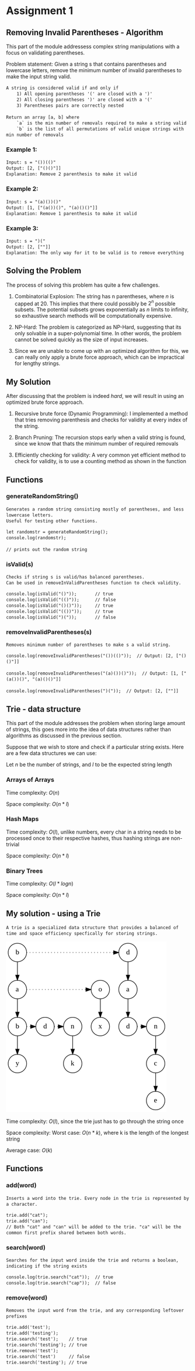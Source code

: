 # Assignment 1
## Removing Invalid Parentheses - Algorithm
This part of the module addressess complex string manipulations with a focus on validating parentheses.

Problem statement:
    Given a string s that contains parentheses and lowercase letters, remove the minimum number of invalid parentheses to make the input string valid.

    A string is considered valid if and only if
        1) All opening parentheses '(' are closed with a ')'
        2) All closing parentheses ')' are closed with a '('
        3) Parentheses pairs are correctly nested

    Return an array [a, b] where
        `a` is the min number of removals required to make a string valid
        `b` is the list of all permutations of valid unique strings with min number of removals

### Example 1:
    Input: s = "())(()"
    Output: [2, ["()()"]]
    Explanation: Remove 2 parenthesis to make it valid

### Example 2:
    Input: s = "(a)())()"
    Output: [1, ["(a())()", "(a)()()"]]
    Explanation: Remove 1 parenthesis to make it valid

### Example 3:
    Input: s = ")("
    Output: [2, [""]]
    Explanation: The only way for it to be valid is to remove everything

## Solving the Problem
The process of solving this problem has quite a few challenges.

1) Combinatorial Explosion: The string has n parentheses, where $n$ is capped at $20$. This implies that there could possibly be $2^n$ possible subsets. The potential subsets grows exponentially as $n$ limits to infinity, so exhaustive search methods will be computationally expensive.

2) NP-Hard: The problem is categorized as NP-Hard, suggesting that its only solvable in a super-polynomial time. In other words, the problem cannot be solved quickly as the size of input increases.

3) Since we are unable to come up with an optimized algorithm for this, we can really only apply a brute force approach, which can be impractical for lengthy strings.

## My Solution
After discussing that the problem is indeed $hard$, we will result in using an optimized brute force approach.

1) Recursive brute force (Dynamic Programming): I implemented a method that tries removing parenthesis and checks for validity at every index of the string.

2) Branch Pruning: The recursion stops early when a valid string is found, since we know that thats the minimum number of required removals

3) Efficiently checking for validity: A very common yet efficient method to check for validity, is to use a counting method as shown in the function

## Functions

### generateRandomString()
    Generates a random string consisting mostly of parentheses, and less lowercase letters.
    Useful for testing other functions.
```
let randomstr = generateRandomString();
console.log(randomstr);

// prints out the random string
```

### isValid(s)
    Checks if string s is valid/has balanced parentheses.
    Can be used in removeInValidParentheses function to check validity.
```
console.log(isValid("()"));       // true
console.log(isValid("(()"));      // false
console.log(isValid("()()"));     // true
console.log(isValid("(())"));     // true
console.log(isValid(")("));       // false
```

### removeInvalidParentheses(s)
    Removes minimum number of parentheses to make s a valid string.
```
console.log(removeInvalidParentheses("())(()"));  // Output: [2, ["()()"]]

console.log(removeInvalidParentheses("(a)())()"));  // Output: [1, ["(a())()", "(a)()()"]]

console.log(removeInvalidParentheses(")("));  // Output: [2, [""]]
```


## Trie - data structure
This part of the module addresses the problem when storing large amount of strings, this goes more into the idea of data structures rather than algorithms as discussed in the previous section.

Suppose that we wish to store and check if a particular string exists.
Here are a few data structures we can use:

Let $n$ be the number of strings, and $l$ to be the expected string length
### Arrays of Arrays
Time complexity: $O(n)$

Space complexity: $O(n * l)$

### Hash Maps
Time complexity: $O(l)$, unlike numbers, every char in a string needs to be processed once to their respective hashes, thus hashing strings are non-trivial

Space complexity: $O(n * l)$

### Binary Trees
Time complexity: $O(l * logn)$

Space complexity: $O(n * l)$

## My solution - using a Trie
    A trie is a specialized data structure that provides a balanced of time and space efficiency specfically for storing strings.
   
![Trie Image](./images/trie.png)

Time complexity: $O(l)$, since the trie just has to go through the string once

Space complexity:
Worst case: $O(n * k)$, where k is the length of the longest string

Average case: $O(k)$

## Functions

### add(word)
    Inserts a word into the trie. Every node in the trie is represented by a character.
```
trie.add("cat");
trie.add("can");
// Both "cat" and "can" will be added to the trie. "ca" will be the common first prefix shared between both words.
```

### search(word)
    Searches for the input word inside the trie and returns a boolean, indicating if the string exists
```
console.log(trie.search("cat"));  // true
console.log(trie.search("cap"));  // false
```

### remove(word)
    Removes the input word from the trie, and any corresponding leftover prefixes
```
trie.add('test');
trie.add('testing');
trie.search('test');    // true
trie.search('testing'); // true
trie.remove('test');
trie.search('test')     // false
trie.search('testing'); // true
```